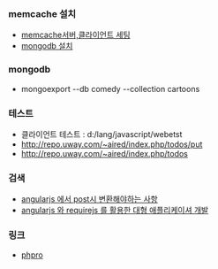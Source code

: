 ### memcache 설치
 * [memcache서버,클라이언트 세팅](http://www.solanara.net/solanara/memcached)
 * [mongodb 설치](http://docs.mongodb.org/manual/tutorial/install-mongodb-on-linux/)
> 

### mongodb
 *  mongoexport --db comedy --collection cartoons
 
 
### 테스트
 * 클라이언트 테스트 : d:/lang/javascript/webetst 
 * http://repo.uway.com/~aired/index.php/todos/put
 * http://repo.uway.com/~aired/index.php/todos
 


### 검색
 * [angularjs 에서 post시 변환해야하는 사항](http://www.bennadel.com/blog/2615-posting-form-data-with-http-in-angularjs.htm)
 * [angularjs 와 requirejs 를 활용한 대형 애플리케이셔 개발](http://jcf.daewoobrenic.co.kr/blog/?p=237)

### 링크
 * [phpro](http://www.phpro.org/)
